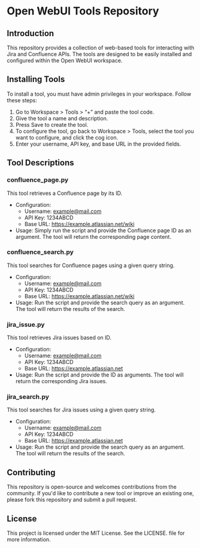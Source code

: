 # Open WebUI Tools Repository

## Introduction
This repository provides a collection of web-based tools for interacting with Jira and Confluence APIs. The tools are designed to be easily installed and configured within the Open WebUI workspace.

## Installing Tools
To install a tool, you must have admin privileges in your workspace. Follow these steps:
1. Go to Workspace > Tools > “+” and paste the tool code.
2. Give the tool a name and description.
3. Press Save to create the tool.
4. To configure the tool, go back to Workspace > Tools, select the tool you want to configure, and click the cog icon.
5. Enter your username, API key, and base URL in the provided fields.

## Tool Descriptions

### confluence_page.py
This tool retrieves a Confluence page by its ID.

- Configuration:
    - Username: example@mail.com
    - API Key: 1234ABCD
    - Base URL: https://example.atlassian.net/wiki
- Usage: Simply run the script and provide the Confluence page ID as an argument. The tool will return the corresponding page content.

### confluence_search.py
This tool searches for Confluence pages using a given query string.

- Configuration:
    - Username: example@mail.com
    - API Key: 1234ABCD
    - Base URL: https://example.atlassian.net/wiki
- Usage: Run the script and provide the search query as an argument. The tool will return the results of the search.

### jira_issue.py
This tool retrieves Jira issues based on ID.

- Configuration:
    - Username: example@mail.com
    - API Key: 1234ABCD
    - Base URL: https://example.atlassian.net
- Usage: Run the script and provide the ID as arguments. The tool will return the corresponding Jira issues.

### jira_search.py
This tool searches for Jira issues using a given query string.

- Configuration:
    - Username: example@mail.com
    - API Key: 1234ABCD
    - Base URL: https://example.atlassian.net
- Usage: Run the script and provide the search query as an argument. The tool will return the results of the search.

## Contributing
This repository is open-source and welcomes contributions from the community. If you'd like to contribute a new tool or improve an existing one, please fork this repository and submit a pull request.

## License
This project is licensed under the MIT License. See the LICENSE. file for more information.
